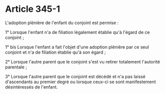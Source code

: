 # Article 345-1

<p>L'adoption plénière de l'enfant du conjoint est permise :</p><p>1° Lorsque l'enfant n'a de filiation légalement établie qu'à l'égard de ce conjoint ;</p><p>1° bis Lorsque l'enfant a fait l'objet d'une adoption plénière par ce seul conjoint et n'a de filiation établie qu'à son égard ;</p><p>2° Lorsque l'autre parent que le conjoint s'est vu retirer totalement l'autorité parentale ;</p><p>3° Lorsque l'autre parent que le conjoint est décédé et n'a pas laissé d'ascendants au premier degré ou lorsque ceux-ci se sont manifestement désintéressés de l'enfant.</p>